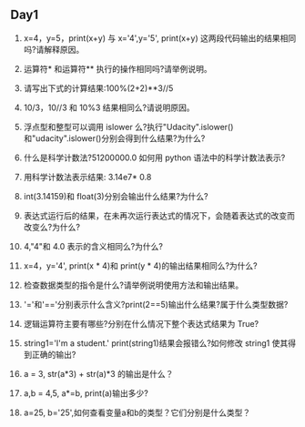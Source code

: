 ## Day1

1. x=4，y=5，print(x+y) 与  x='4',y='5', print(x+y) 这两段代码输出的结果相同吗?请解释原因。

2. 运算符* 和运算符** 执行的操作相同吗?请举例说明。

3. 请写出下式的计算结果:100%(2+2)**3//5

4. 10/3，10//3 和 10%3 结果相同么?请说明原因。

5. 浮点型和整型可以调用 islower 么?执行"Udacity".islower()和"udacity".islower()分别会得到什么结果?为什么?

6. 什么是科学计数法?51200000.0 如何用 python 语法中的科学计数法表示?

7. 用科学计数法表示结果: 3.14e7* 0.8

8. int(3.14159)和 float(3)分别会输出什么结果?为什么?

9. 表达式运行后的结果，在未再次运行表达式的情况下，会随着表达式的改变而改变么?为什么?

10. 4,"4"和 4.0 表示的含义相同么?为什么?

11. x=4，y='4', print(x * 4)和 print(y * 4)的输出结果相同么?为什么? 

12. 检查数据类型的指令是什么?请举例说明使用方法和输出结果。

13. '='和'=='分别表示什么含义?print(2==5)输出什么结果?属于什么类型数据?

14. 逻辑运算符主要有哪些?分别在什么情况下整个表达式结果为 True?

15. string1='I'm a student.' print(string1)结果会报错么?如何修改 string1 使其得到正确的输出?

16. a = 3, str(a*3) + str(a)*3 的输出是什么？

17. a,b = 4,5, a*=b, print(a)输出多少?

18. a=25, b='25',如何查看变量a和b的类型？它们分别是什么类型？
